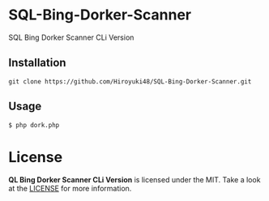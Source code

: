 # SQL-Bing-Dorker-Scanner
SQL Bing Dorker Scanner CLi Version
## Installation
```
git clone https://github.com/Hiroyuki48/SQL-Bing-Dorker-Scanner.git
```
## Usage
```
$ php dork.php
```
# License
**QL Bing Dorker Scanner CLi Version** is licensed under the MIT. Take a look at the [LICENSE](https://github.com/Hiroyuki48/SQL-Bing-Dorker-Scanner/blob/master/LICENSE) for more information.
